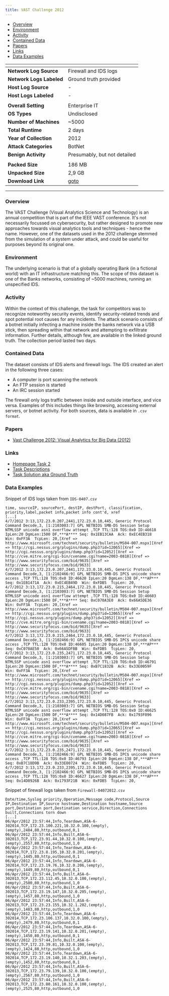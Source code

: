 ```yaml
---
title: VAST Challenge 2012
---
```


- [Overview](#overview)
- [Environment](#environment)
- [Activity](#activity)
- [Contained Data](#contained-data)
- [Papers](#papers)
- [Links](#links)
- [Data Examples](#data-examples)

| <!-- -->                 | <!-- -->                                                                                                                                                                                           |
|--------------------------|----------------------------------------------------------------------------------------------------------------------------------------------------------------------------------------------------|
| **Network Log Source**   | Firewall and IDS logs                                                                                                                                                                              |
| **Network Logs Labeled** | Ground truth provided                                                                                                                                                                              |
| **Host Log Source**      | -                                                                                                                                                                                                  |
| **Host Logs Labeled**    | -                                                                                                                                                                                                  |
|                          |                                                                                                                                                                                                    |
| **Overall Setting**      | Enterprise IT                                                                                                                                                                                      |
| **OS Types**             | Undisclosed                                                                                                                                                                                        |
| **Number of Machines**   | ~5000                                                                                                                                                                                              |
| **Total Runtime**        | 2 days                                                                                                                                                                                             |
| **Year of Collection**   | 2012                                                                                                                                                                                               |
| **Attack Categories**    | BotNet                                                                                                                                                                                             |
| **Benign Activity**       | Presumably, but not detailed                                                                                                                                                                       |
|                          |                                                                                                                                                                                                    |
| **Packed Size**          | 186 MB                                                                                                                                                                                             |
| **Unpacked Size**        | 2,9 GB                                                                                                                                                                                             |
| **Download Link**        | [goto](https://visualdata.wustl.edu/varepository/VAST%20Challenge%202012/challenges/MC2%20-%20Bank%20of%20Money%20regional%20Network%20Op/dataset/Bank%20of%20Money%20regional%20Network%20Op.zip) |

***

### Overview

The VAST Challenge (Visual Analytics Science and Technology) is an annual competition that is part of the IEEE VAST
conference.
It's not necessarily focussed on cybersecurity, but rather designed to promote new approaches towards visual analytics
tools and techniques - hence the name.
However, one of the datasets used in the 2012 challenge stemmed from the simulation of a system under attack, and could
be useful for purposes beyond its original one.

### Environment

The underlying scenario is that of a globally operating Bank (in a fictional world) with an IT infrastructure matching
this.
The scope of this dataset is one of the Banks networks, consisting of ~5000 machines, running an unspecified IDS.

### Activity

Within the context of this challenge, the task for competitors was to recognize noteworthy security events, identify
security-related trends and spot potential root causes for any incidents.
The attack scenario consists of a botnet initially infecting a machine inside the banks network via a USB stick, then
spreading within that network and attempting to exfiltrate information.
Further details, although few, are available in the linked ground truth.
The collection period lasted two days.

### Contained Data

The dataset consists of IDS alerts and firewall logs.
The IDS created an alert in the following three cases:

- A computer is port scanning the network
- An FTP session is started
- An IRC session started

The firewall only logs traffic between inside and outside interface, and vice versa.
Examples of this includes things like browsing, accessing external servers, or botnet activity.
For both sources, data is available in `.csv format`.

### Papers

- [Vast Challenge 2012: Visual Analytics for Big Data (2012)](https://doi.org/10.1109/vast.2012.6400529)

### Links

- [Homepage Task 2](https://visualdata.wustl.edu/varepository/VAST%20Challenge%202012/challenges/MC2%20-%20Bank%20of%20Money%20regional%20Network%20Op/)
- [Task Descriptions](http://www.cs.umd.edu/hcil/VASTchallenge2012/TaskDescriptions.htm)
- [Task Solution aka Ground Truth](https://view.officeapps.live.com/op/view.aspx?src=https%3A%2F%2Fvisualdata.wustl.edu%2Fvarepository%2FVAST%2520Challenge%25202012%2Fchallenges%2FMC2%2520-%2520Bank%2520of%2520Money%2520regional%2520Network%2520Op%2Fsolution%2FMini%25202%2520Bank%2520of%2520Money%2520regional%2520Network%2520Op.docx&wdOrigin=BROWSELINK)

### Data Examples

Snippet of IDS logs taken from `IDS-0407.csv`

```
time, sourceIP, sourcePort, destIP, destPort, classification, priority,label,packet info,packet info cont'd, xref
[...]
4/7/2012 3:13,172.23.0.207,2441,172.23.0.10,445, Generic Protocol Command Decode,3, [1:2103003:7] GPL NETBIOS SMB-DS Session Setup NTMLSSP unicode asn1 overflow attempt ,TCP TTL:128 TOS:0x0 ID:46618 IpLen:20 DgmLen:1500 DF,***A**** Seq: 0x1EB13CAA  Ack: 0xEC4EB318  Win: 0xFF3A  TcpLen: 20,[Xref => http://www.microsoft.com/technet/security/bulletin/MS04-007.mspx][Xref => http://cgi.nessus.org/plugins/dump.php3?id=12065][Xref => http://cgi.nessus.org/plugins/dump.php3?id=12052][Xref => http://cve.mitre.org/cgi-bin/cvename.cgi?name=2003-0818][Xref => http://www.securityfocus.com/bid/9635][Xref => http://www.securityfocus.com/bid/9633]
4/7/2012 3:13,172.23.0.207,2441,172.23.0.10,445, Generic Protocol Command Decode,3, [1:2102466:9] GPL NETBIOS SMB-DS IPC$ unicode share access ,TCP TTL:128 TOS:0x0 ID:46620 IpLen:20 DgmLen:138 DF,***AP*** Seq: 0x1EB1471A  Ack: 0xEC4EB49D  Win: 0xFDB5  TcpLen: 20,
4/7/2012 3:13,172.23.0.215,2464,172.23.0.10,445, Generic Protocol Command Decode,3, [1:2103003:7] GPL NETBIOS SMB-DS Session Setup NTMLSSP unicode asn1 overflow attempt ,TCP TTL:128 TOS:0x0 ID:46603 IpLen:20 DgmLen:1500 DF,***A**** Seq: 0xC070A3E0  Ack: 0x66A5DE36  Win: 0xFF3A  TcpLen: 20,[Xref => http://www.microsoft.com/technet/security/bulletin/MS04-007.mspx][Xref => http://cgi.nessus.org/plugins/dump.php3?id=12065][Xref => http://cgi.nessus.org/plugins/dump.php3?id=12052][Xref => http://cve.mitre.org/cgi-bin/cvename.cgi?name=2003-0818][Xref => http://www.securityfocus.com/bid/9635][Xref => http://www.securityfocus.com/bid/9633]
4/7/2012 3:13,172.23.0.215,2464,172.23.0.10,445, Generic Protocol Command Decode,3, [1:2102466:9] GPL NETBIOS SMB-DS IPC$ unicode share access ,TCP TTL:128 TOS:0x0 ID:46605 IpLen:20 DgmLen:138 DF,***AP*** Seq: 0xC070AE50  Ack: 0x66A5DFBB  Win: 0xFDB5  TcpLen: 20,
4/7/2012 3:13,172.23.0.235,2471,172.23.0.10,445, Generic Protocol Command Decode,3, [1:2103003:7] GPL NETBIOS SMB-DS Session Setup NTMLSSP unicode asn1 overflow attempt ,TCP TTL:128 TOS:0x0 ID:46791 IpLen:20 DgmLen:1500 DF,***A**** Seq: 0xB7C1832B  Ack: 0x33E0059F  Win: 0xFF3A  TcpLen: 20,[Xref => http://www.microsoft.com/technet/security/bulletin/MS04-007.mspx][Xref => http://cgi.nessus.org/plugins/dump.php3?id=12065][Xref => http://cgi.nessus.org/plugins/dump.php3?id=12052][Xref => http://cve.mitre.org/cgi-bin/cvename.cgi?name=2003-0818][Xref => http://www.securityfocus.com/bid/9635][Xref => http://www.securityfocus.com/bid/9633]
4/7/2012 3:13,172.23.0.233,2395,172.23.0.10,445, Generic Protocol Command Decode,3, [1:2103003:7] GPL NETBIOS SMB-DS Session Setup NTMLSSP unicode asn1 overflow attempt ,TCP TTL:128 TOS:0x0 ID:46625 IpLen:20 DgmLen:1500 DF,***A**** Seq: 0x14D087FB  Ack: 0x1793F096  Win: 0xFF3A  TcpLen: 20,[Xref => http://www.microsoft.com/technet/security/bulletin/MS04-007.mspx][Xref => http://cgi.nessus.org/plugins/dump.php3?id=12065][Xref => http://cgi.nessus.org/plugins/dump.php3?id=12052][Xref => http://cve.mitre.org/cgi-bin/cvename.cgi?name=2003-0818][Xref => http://www.securityfocus.com/bid/9635][Xref => http://www.securityfocus.com/bid/9633]
4/7/2012 3:13,172.23.0.235,2471,172.23.0.10,445, Generic Protocol Command Decode,3, [1:2102466:9] GPL NETBIOS SMB-DS IPC$ unicode share access ,TCP TTL:128 TOS:0x0 ID:46793 IpLen:20 DgmLen:138 DF,***AP*** Seq: 0xB7C18D9B  Ack: 0x33E00724  Win: 0xFDB5  TcpLen: 20,
4/7/2012 3:13,172.23.0.233,2395,172.23.0.10,445, Generic Protocol Command Decode,3, [1:2102466:9] GPL NETBIOS SMB-DS IPC$ unicode share access ,TCP TTL:128 TOS:0x0 ID:46627 IpLen:20 DgmLen:138 DF,***AP*** Seq: 0x14D0926B  Ack: 0x1793F21B  Win: 0xFDB5  TcpLen: 20,
```

Snippet of firewall logs taken from `Firewall-04072012.csv`

```
Date/time,Syslog priority,Operation,Message code,Protocol,Source IP,Destination IP,Source hostname,Destination hostname,Source port,Destination port,Destination service,Direction,Connections built,Connections torn down
[...]
06/Apr/2012 23:57:44,Info,Teardown,ASA-6-302014,TCP,172.23.100.221,10.32.0.100,(empty),(empty),2484,80,http,outbound,0,1
06/Apr/2012 23:57:44,Info,Built,ASA-6-302013,TCP,172.23.91.44,10.32.0.100,(empty),(empty),2557,80,http,outbound,1,0
06/Apr/2012 23:57:44,Info,Teardown,ASA-6-302014,TCP,172.23.8.195,10.32.0.201,(empty),(empty),1445,80,http,outbound,0,1
06/Apr/2012 23:57:44,Info,Teardown,ASA-6-302014,TCP,172.23.19.76,10.32.0.206,(empty),(empty),1449,80,http,outbound,0,1
06/Apr/2012 23:57:44,Info,Built,ASA-6-302013,TCP,172.23.112.45,10.32.0.100,(empty),(empty),2500,80,http,outbound,1,0
06/Apr/2012 23:57:44,Info,Built,ASA-6-302013,TCP,172.23.19.147,10.32.0.205,(empty),(empty),1457,80,http,outbound,1,0
06/Apr/2012 23:57:44,Info,Built,ASA-6-302013,TCP,172.23.23.155,10.32.1.202,(empty),(empty),1483,80,http,outbound,1,0
06/Apr/2012 23:57:44,Info,Teardown,ASA-6-302014,TCP,172.23.106.137,10.32.0.100,(empty),(empty),2479,80,http,outbound,0,1
06/Apr/2012 23:57:44,Info,Teardown,ASA-6-302014,TCP,172.23.19.141,10.32.0.201,(empty),(empty),1450,80,http,outbound,0,1
06/Apr/2012 23:57:44,Info,Built,ASA-6-302013,TCP,172.23.39.81,10.32.0.100,(empty),(empty),1424,80,http,outbound,1,0
06/Apr/2012 23:57:44,Info,Teardown,ASA-6-302014,TCP,172.23.19.140,10.32.1.203,(empty),(empty),1452,80,http,outbound,0,1
06/Apr/2012 23:57:44,Info,Built,ASA-6-302013,TCP,172.23.79.139,10.32.0.100,(empty),(empty),2567,80,http,outbound,1,0
06/Apr/2012 23:57:44,Info,Built,ASA-6-302013,TCP,172.23.80.161,10.32.0.100,(empty),(empty),2525,80,http,outbound,1,0
```